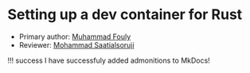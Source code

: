 # Setting up a dev container for Rust

* Primary author: [Muhammad Fouly](https://github.com/MuhammadDF)
* Reviewer: [Mohammad Saatialsoruji](https://github.com/meihab)

!!! success
    I have successfuly added admonitions to MkDocs!

